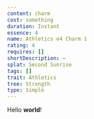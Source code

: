 ```yaml
---
content: charm
cost: something
duration: Instant
essence: 4
name: Athletics e4 Charm 1
rating: 4
requires: []
shortDescription: ~
splat: Second Sunrise
tags: []
trait: Athletics
tree: Strength
type: Simple
---
```


Hello **world**!
